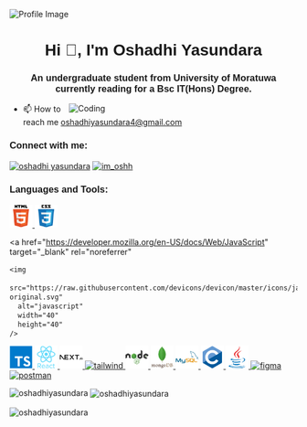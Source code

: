 <link
  rel="stylesheet"
  href="https://fonts.googleapis.com/css2?family=Poppins:wght@300;400;500;600&display=swap"
/>

<img
  src="https://t3.ftcdn.net/jpg/07/44/44/14/360_F_744441417_iaaK4CpxgzNZOBkU5HtchMhCKJSNSCDf.jpg"
  alt="Profile Image"
/>

<h1 align="center" style="font-family: 'Poppins', sans-serif">
  Hi 👋, I'm Oshadhi Yasundara
</h1>
<h3 align="center" style="font-family: 'Poppins', sans-serif">
  An undergraduate student from University of Moratuwa currently reading for a
  Bsc IT(Hons) Degree.
</h3>
<img
  align="right"
  alt="Coding"
  width="400"
  src="https://img.freepik.com/free-photo/celebration-labour-day-with-3d-cartoon-portrait-working-woman_23-2151306545.jpg?t=st=1724756058~exp=1724759658~hmac=e0c0d8000fa856b6015930d73ed3efb0250f38c2911495649cceca10da1dd3e2&w=996"
/>

- 📫 How to reach me oshadhiyasundara4@gmail.com

<h3 align="left" style="font-family: 'Poppins', sans-serif">
  Connect with me:
</h3>
<p align="left">
  <a href="https://linkedin.com/in/oshadhi yasundara" target="blank"
    ><img
      align="center"
      src="https://raw.githubusercontent.com/rahuldkjain/github-profile-readme-generator/master/src/images/icons/Social/linked-in-alt.svg"
      alt="oshadhi yasundara"
      height="30"
      width="40"
  /></a>
  <a href="https://instagram.com/im_oshh" target="blank"
    ><img
      align="center"
      src="https://raw.githubusercontent.com/rahuldkjain/github-profile-readme-generator/master/src/images/icons/Social/instagram.svg"
      alt="im_oshh"
      height="30"
      width="40"
  /></a>
</p>

<h3 align="left" style="font-family: 'Poppins', sans-serif">
  Languages and Tools:
</h3>
<p align="left">
  <!-- Frontend Development -->
  <a href="https://www.w3.org/html/" target="_blank" rel="noreferrer">
    <img
      src="https://raw.githubusercontent.com/devicons/devicon/master/icons/html5/html5-original-wordmark.svg"
      alt="html5"
      width="40"
      height="40"
    />
  </a>
  <a href="https://www.w3schools.com/css/" target="_blank" rel="noreferrer">
    <img
      src="https://raw.githubusercontent.com/devicons/devicon/master/icons/css3/css3-original-wordmark.svg"
      alt="css3"
      width="40"
      height="40"
    />
  </a>

  <a
    href="https://developer.mozilla.org/en-US/docs/Web/JavaScript" target="_blank" rel="noreferrer"
  >
    <img
      src="https://raw.githubusercontent.com/devicons/devicon/master/icons/javascript/javascript-original.svg"
      alt="javascript"
      width="40"
      height="40"
    />
  </a>
  <a href="https://www.typescriptlang.org/" target="_blank" rel="noreferrer">
    <img
      src="https://raw.githubusercontent.com/devicons/devicon/master/icons/typescript/typescript-original.svg"
      alt="typescript"
      width="40"
      height="40"
    />
  </a>
  <a href="https://reactjs.org/" target="_blank" rel="noreferrer">
    <img
      src="https://raw.githubusercontent.com/devicons/devicon/master/icons/react/react-original-wordmark.svg"
      alt="react"
      width="40"
      height="40"
    />
  </a>
  <a href="https://nextjs.org/" target="_blank" rel="noreferrer">
    <img
      src="https://raw.githubusercontent.com/devicons/devicon/master/icons/nextjs/nextjs-original-wordmark.svg"
      alt="nextjs"
      width="40"
      height="40"
    />
  </a>
  <a href="https://tailwindcss.com/" target="_blank" rel="noreferrer">
    <img
      src="https://www.vectorlogo.zone/logos/tailwindcss/tailwindcss-icon.svg"
      alt="tailwind"
      width="40"
      height="40"
    />
  </a>

  <!-- Backend Development -->
  <a href="https://nodejs.org" target="_blank" rel="noreferrer">
    <img
      src="https://raw.githubusercontent.com/devicons/devicon/master/icons/nodejs/nodejs-original-wordmark.svg"
      alt="nodejs"
      width="40"
      height="40"
    />
  </a>

  <!-- Databases -->
  <a href="https://www.mongodb.com/" target="_blank" rel="noreferrer">
    <img
      src="https://raw.githubusercontent.com/devicons/devicon/master/icons/mongodb/mongodb-original-wordmark.svg"
      alt="mongodb"
      width="40"
      height="40"
    />
  </a>
  <a href="https://www.mysql.com/" target="_blank" rel="noreferrer">
    <img
      src="https://raw.githubusercontent.com/devicons/devicon/master/icons/mysql/mysql-original-wordmark.svg"
      alt="mysql"
      width="40"
      height="40"
    />
  </a>

  <!-- Programming Languages -->
  <a href="https://www.cprogramming.com/" target="_blank" rel="noreferrer">
    <img
      src="https://raw.githubusercontent.com/devicons/devicon/master/icons/c/c-original.svg"
      alt="c"
      width="40"
      height="40"
    />
  </a>
  <a href="https://www.java.com" target="_blank" rel="noreferrer">
    <img
      src="https://raw.githubusercontent.com/devicons/devicon/master/icons/java/java-original.svg"
      alt="java"
      width="40"
      height="40"
    />
  </a>

  <!-- Tools & Design -->
  <a href="https://www.figma.com/" target="_blank" rel="noreferrer">
    <img
      src="https://www.vectorlogo.zone/logos/figma/figma-icon.svg"
      alt="figma"
      width="40"
      height="40"
    />
  </a>
  <a href="https://postman.com" target="_blank" rel="noreferrer">
    <img
      src="https://www.vectorlogo.zone/logos/getpostman/getpostman-icon.svg"
      alt="postman"
      width="40"
      height="40"
    />
  </a>
</p>

<p>
  <img
    align="left"
    src="https://github-readme-stats.vercel.app/api/top-langs?username=oshadhiyasundara&show_icons=true&locale=en&layout=compact"
    alt="oshadhiyasundara"
  />
</p>

<p>
  &nbsp;<img
    align="center"
    src="https://github-readme-stats.vercel.app/api?username=oshadhiyasundara&show_icons=true&locale=en"
    alt="oshadhiyasundara"
  />
</p>

<p>
  <img
    align="center"
    src="https://github-readme-streak-stats.herokuapp.com/?user=oshadhiyasundara&"
    alt="oshadhiyasundara"
  />
</p>
